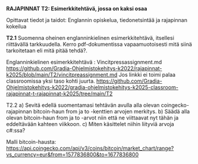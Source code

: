 **RAJAPINNAT T2: Esimerkkitehtävä, jossa on kaksi osaa**

Opittavat tiedot ja taidot: Englannin opiskelua, tiedonetsintää ja rajapinnan kokeilua


**T2.1** Suomenna oheinen englanninkielinen esimerkkitehtävä, itsellesi riittävällä tarkkuudella. Kerro pdf-dokumentissa vapaamuotoisesti mitä siinä tarkoitetaan eli mitä pitää tehdä?. 

Englanninkielinen esimerkkitehtävä : Vincitpressassignment.md https://github.com/Gradia-Ohjelmistokehitys-k2022/rajapinnat-k2025/blob/main/T2/vincitpreassignment.md
Jos linkki ei toimi palaa classroomissa yksi taso kohti juurta. https://github.com/Gradia-Ohjelmistokehitys-k2022/gradia-ohjelmistokehitys-k2025-classroom-rajapinnat-t-rajapinnat-k2025/tree/main/T2

T2.2 a) Sevitä edellä suomentamasi tehtävän avulla alla olevan coingecko-rajapinnan bitcoin-haun from ja to -kenttien arvojen merkitys. b) Säädä alla olevan bitcoin-haun from ja to -arvot niin että ne viittaavat nyt tähän ja eddeltävään kahteen viikkoon. c) Miten käsittelet niihin liityviä arvoja c#:ssa?


Malli bitcoin-hausta: https://api.coingecko.com/api/v3/coins/bitcoin/market_chart/range?vs_currency=eur&from=1577836800&to=1677836800




